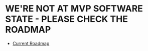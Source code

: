 # WE'RE NOT AT MVP SOFTWARE STATE - PLEASE CHECK THE ROADMAP #
* [Current Roadmap](https://www.notion.so/3fde0a4e59b94971a3d43c3259554cab?v=ed9c3737b0b043fb9b7c4838bf6f393d)